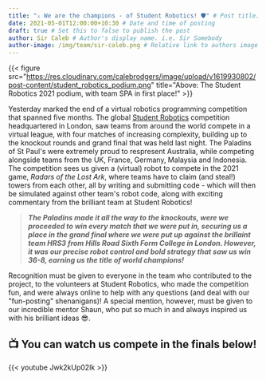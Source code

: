 ```yaml
---
title: "⚔️ We are the champions - of Student Robotics! 🛡" # Post title. URL of post is filename.
date: 2021-05-01T12:00:00+10:30 # Date and time of posting
draft: true # Set this to false to publish the post
author: Sir Caleb # Author's display name. i.e. Sir Somebody
author-image: /img/team/sir-caleb.png # Relative link to authors image
---
```


{{< figure src="https://res.cloudinary.com/calebrodgers/image/upload/v1619930802/post-content/student_robotics_podium.png" title="Above: The Student Robotics 2021 podium, with team SPA in first place!" >}}

Yesterday marked the end of a virtual robotics programming competition that spanned five months. The global [Student Robotics](https://www.studentrobotics.org/) competition headquartered in London, saw teams from around the world compete in a virtual league, with four matches of increasing complexity, building up to the knockout rounds and grand final that was held last night. The Paladins of St Paul's were extremely proud to respresent Australia, while competing alongside teams from the UK, France, Germany, Malaysia and Indonesia. The competition sees us given a (virtual) robot to compete in the 2021 game, _Radars of the Lost Ark_, where teams have to claim (and steal!) towers from each other, all by writing and submitting code - which will then be simulated against other team's robot code, along with exciting commentary from the brilliant team at Student Robotics!

> **_The Paladins made it all the way to the knockouts, were we proceeded to win every match that we were put in, securing us a place in the grand final where we were put up against the brillaint team HRS3 from Hills Road Sixth Form College in London. However, it was our precise robot control and bold strategy that saw us win 36-8, earning us the title of world champions!_**

Recognition must be given to everyone in the team who contributed to the project, to the volunteers at Student Robotics, who made the competition fun, and were always online to help with any questions (and deal with our "fun-posting" shenanigans)! A special mention, however, must be given to our incredible mentor Shaun, who put so much in and always inspired us with his brilliant ideas 😎.

## 📺 You can watch us compete in the finals below!

{{< youtube Jwk2kUp02lk >}}
